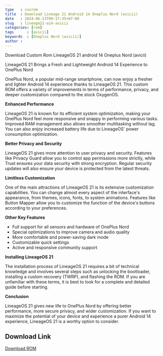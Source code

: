 ```yaml
---
type   : cusrom
title  : Download Lineage 21 Android 14 Oneplus Nord (avicii)
date   : 2024-06-13T09:17:35+07:00
slug   : lineage21-a14-avicii
categories: [rom]
tags      : [avicii]
keywords  : [Oneplus Nord (avicii)]
author :
---
```


Download Custom Rom LineageOS 21 android 14 Oneplus Nord (avicii)

LineageOS 21 Brings a Fresh and Lightweight Android 14 Experience to OnePlus Nord

OnePlus Nord, a popular mid-range smartphone, can now enjoy a fresher and lighter Android 14 experience thanks to LineageOS 21. This custom ROM offers a variety of improvements in terms of performance, privacy, and deeper customization compared to the stock OxygenOS.

**Enhanced Performance**

LineageOS 21 is known for its efficient system optimization, making your OnePlus Nord feel more responsive and snappy in performing various tasks. Improved RAM management also allows smoother multitasking without lag. You can also enjoy increased battery life due to LineageOS' power consumption optimization.

**Better Privacy and Security**

LineageOS 21 gives more attention to user privacy and security. Features like Privacy Guard allow you to control app permissions more strictly, while Trust ensures your data security with strong encryption. Regular security updates will also ensure your device is protected from the latest threats.

**Limitless Customization**

One of the main attractions of LineageOS 21 is its extensive customization capabilities. You can change almost every aspect of the interface's appearance, from themes, icons, fonts, to system animations. Features like Button Mapper allow you to customize the function of the device's buttons according to your preferences.

**Other Key Features**

*   Full support for all sensors and hardware of OnePlus Nord
*   Special optimizations to improve camera and audio quality
*   More comfortable and power-saving dark mode
*   Customizable quick settings
*   Active and responsive community support

**Installing LineageOS 21**

The installation process of LineageOS 21 requires a bit of technical knowledge and involves several steps such as unlocking the bootloader, installing a custom recovery (TWRP), and flashing the ROM. If you are unfamiliar with these terms, it is best to look for a complete and detailed guide before starting.

**Conclusion**

LineageOS 21 gives new life to OnePlus Nord by offering better performance, more secure privacy, and wider customization. If you want to maximize the potential of your device and experience a purer Android 14 experience, LineageOS 21 is a worthy option to consider.


## Download Link
[Download ROM](https://t.me/wahyu6070files/826?single)

